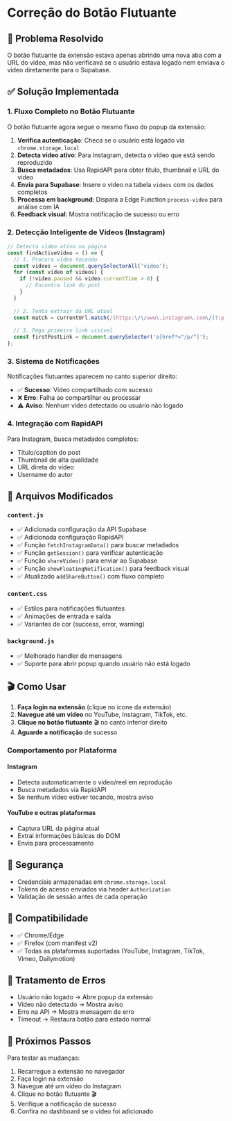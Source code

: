 # Correção do Botão Flutuante

## 🎯 Problema Resolvido

O botão flutuante da extensão estava apenas abrindo uma nova aba com a URL do vídeo, mas não verificava se o usuário estava logado nem enviava o vídeo diretamente para o Supabase.

## ✅ Solução Implementada

### 1. Fluxo Completo no Botão Flutuante

O botão flutuante agora segue o mesmo fluxo do popup da extensão:

1. **Verifica autenticação**: Checa se o usuário está logado via `chrome.storage.local`
2. **Detecta vídeo ativo**: Para Instagram, detecta o vídeo que está sendo reproduzido
3. **Busca metadados**: Usa RapidAPI para obter título, thumbnail e URL do vídeo
4. **Envia para Supabase**: Insere o vídeo na tabela `videos` com os dados completos
5. **Processa em background**: Dispara a Edge Function `process-video` para análise com IA
6. **Feedback visual**: Mostra notificação de sucesso ou erro

### 2. Detecção Inteligente de Vídeos (Instagram)

```javascript
// Detecta vídeo ativo na página
const findActiveVideo = () => {
  // 1. Procura vídeo tocando
  const videos = document.querySelectorAll('video');
  for (const video of videos) {
    if (!video.paused && video.currentTime > 0) {
      // Encontra link do post
    }
  }
  
  // 2. Tenta extrair da URL atual
  const match = currentUrl.match(/(https:\/\/www\.instagram\.com\/(?:p|reel|tv)\/[A-Za-z0-9_-]+)/);
  
  // 3. Pega primeiro link visível
  const firstPostLink = document.querySelector('a[href*="/p/"]');
};
```

### 3. Sistema de Notificações

Notificações flutuantes aparecem no canto superior direito:

- ✅ **Sucesso**: Vídeo compartilhado com sucesso
- ❌ **Erro**: Falha ao compartilhar ou processar
- ⚠️ **Aviso**: Nenhum vídeo detectado ou usuário não logado

### 4. Integração com RapidAPI

Para Instagram, busca metadados completos:
- Título/caption do post
- Thumbnail de alta qualidade
- URL direta do vídeo
- Username do autor

## 🔧 Arquivos Modificados

### `content.js`
- ✅ Adicionada configuração da API Supabase
- ✅ Adicionada configuração RapidAPI
- ✅ Função `fetchInstagramData()` para buscar metadados
- ✅ Função `getSession()` para verificar autenticação
- ✅ Função `shareVideo()` para enviar ao Supabase
- ✅ Função `showFloatingNotification()` para feedback visual
- ✅ Atualizado `addShareButton()` com fluxo completo

### `content.css`
- ✅ Estilos para notificações flutuantes
- ✅ Animações de entrada e saída
- ✅ Variantes de cor (success, error, warning)

### `background.js`
- ✅ Melhorado handler de mensagens
- ✅ Suporte para abrir popup quando usuário não está logado

## 🎬 Como Usar

1. **Faça login na extensão** (clique no ícone da extensão)
2. **Navegue até um vídeo** no YouTube, Instagram, TikTok, etc.
3. **Clique no botão flutuante** 🎬 no canto inferior direito
4. **Aguarde a notificação** de sucesso

### Comportamento por Plataforma

#### Instagram
- Detecta automaticamente o vídeo/reel em reprodução
- Busca metadados via RapidAPI
- Se nenhum vídeo estiver tocando, mostra aviso

#### YouTube e outras plataformas
- Captura URL da página atual
- Extrai informações básicas do DOM
- Envia para processamento

## 🔐 Segurança

- Credenciais armazenadas em `chrome.storage.local`
- Tokens de acesso enviados via header `Authorization`
- Validação de sessão antes de cada operação

## 📱 Compatibilidade

- ✅ Chrome/Edge
- ✅ Firefox (com manifest v2)
- ✅ Todas as plataformas suportadas (YouTube, Instagram, TikTok, Vimeo, Dailymotion)

## 🐛 Tratamento de Erros

- Usuário não logado → Abre popup da extensão
- Vídeo não detectado → Mostra aviso
- Erro na API → Mostra mensagem de erro
- Timeout → Restaura botão para estado normal

## 🚀 Próximos Passos

Para testar as mudanças:

1. Recarregue a extensão no navegador
2. Faça login na extensão
3. Navegue até um vídeo do Instagram
4. Clique no botão flutuante 🎬
5. Verifique a notificação de sucesso
6. Confira no dashboard se o vídeo foi adicionado
